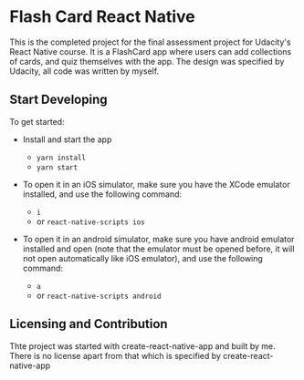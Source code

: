 # Flash Card React Native

This is the completed project for the final assessment project for Udacity's React Native course. It is a FlashCard app where users can add collections of cards, and quiz themselves with the app. The design was specified by Udacity, all code was written by myself.

## Start Developing
To get started:

* Install and start the app
    - `yarn install`
    - `yarn start`

* To open it in an iOS simulator, make sure you have the XCode emulator installed, and use the following command:
    - `i`
    - or `react-native-scripts ios`

* To open it in an android simulator, make sure you have android emulator installed and open (note that the emulator must be opened before, it will not open automatically like iOS emulator), and use the following command:
    - `a`
    - or `react-native-scripts android`


## Licensing and Contribution

Thte project was started with create-react-native-app and built by me.
There is no license apart from that which is specified by create-react-native-app
